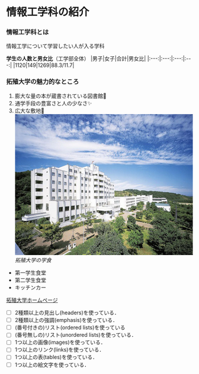 # 情報工学科の紹介
<!-- Markdown記法を使って学科の紹介ページを作る -->

### 情報工学科とは

情報工学について学習したい人が入る学科

**学生の人数と男女比**（工学部全体）
|男子|女子|合計|男女比|
|:---:|:---:|:---:|:---:|
|1120|149|1269|88.3/11.7|

### 拓殖大学の魅力的なところ
1. 膨大な量の本が蔵書されている図書館:tada:
1. 通学手段の豊富さと人の少なさ:sparkles:
1. 広大な敷地:metal:
![Takushoku University](hachioji.jpg "八王子国際キャンパス校舎")
*拓殖大学の学食*
- 第一学生食堂
- 第二学生食堂
- キッチンカー

[拓殖大学ホームページ](http://www.takushoku-u.ac.jp "Takushoku University")
<!-- この部分より上に記述を追加して下のチェックボックスで確認する -->
- [ ] 2種類以上の見出し(headers)を使っている．
- [ ] 2種類以上の強調(emphasis)を使っている．
- [ ] (番号付きの)リスト(ordered lists)を使っている
- [ ] (番号無しの)リスト(unordered lists)を使っている．
- [ ] 1つ以上の画像(images)を使っている．
- [ ] 1つ以上のリンク(links)を使っている．
- [ ] 1つ以上の表(tables)を使っている．
- [ ] 1つ以上の絵文字を使っている．
